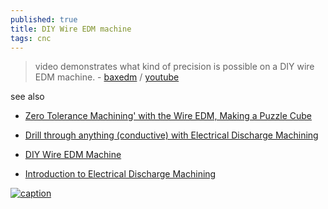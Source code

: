 ```yaml
---
published: true
title: DIY Wire EDM machine
tags: cnc
---
```

>  video demonstrates what kind of precision is possible on a DIY wire EDM machine. - [baxedm](https://www.baxedm.com/) / [youtube](https://www.youtube.com/watch?v=2dsrLD52Mv0)

see also
- [Zero Tolerance Machining' with the Wire EDM, Making a Puzzle Cube](https://www.youtube.com/watch?v=feGrx29XR4Q&list=LL&index=13)
- [Drill through anything (conductive) with Electrical Discharge Machining](https://www.youtube.com/watch?v=rpHYBz7ToII)

- [DIY Wire EDM Machine](https://www.youtube.com/watch?v=2ewSbI52ICc)
- [Introduction to Electrical Discharge Machining](https://www.youtube.com/watch?v=j1wM6i-goEg)

[![caption](https://img.youtube.com/vi/feGrx29XR4Q/0.jpg)](https://www.youtube.com/watch?v=feGrx29XR4Q)

